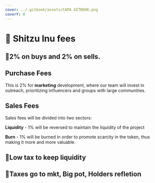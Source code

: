 ```yaml
---
cover: ../.gitbook/assets/CAPA GITBOOK.png
coverY: 0
---
```


# 🐶 Shitzu Inu fees

## :clap:2% on buys and 2% on sells.

## Purchase Fees

This is 2% for **marketing** development, where our team will invest in outreach, prioritizing influencers and groups with large communities.

## Sales Fees

Sales fees will be divided into two sectors:

**Liquidity** - 1% will be reversed to maintain the liquidity of the project&#x20;

**Burn** - 1% will be burned in order to promote scarcity in the token, thus making it more and more valuable.

## :clap:Low tax to keep liquidity

## :clap:Taxes go to mkt, Big pot, Holders refletion



